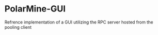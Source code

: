 # PolarMine-GUI
Refrence implementation of a GUI utilizing the RPC server hosted from the pooling client
